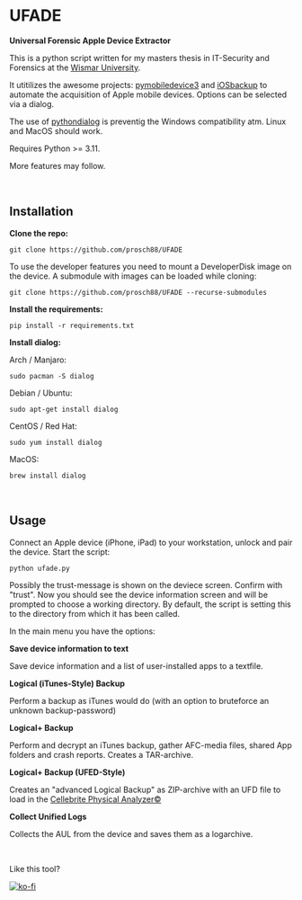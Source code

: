 # UFADE
**Universal Forensic Apple Device Extractor**

This is a python script written for my masters thesis in IT-Security and Forensics at the [Wismar University](https://www.hs-wismar.de/).

It utitilizes the awesome projects: [pymobiledevice3](https://github.com/doronz88/pymobiledevice3) and [iOSbackup](https://github.com/avibrazil/iOSbackup) to automate the acquisition of Apple mobile devices. Options can be selected via a dialog.

The use of [pythondialog](https://github.com/frougon/pythondialog) is preventig the Windows compatibility atm. Linux and MacOS should work. 

Requires Python >= 3.11.

More features may follow.

<br />

## Installation

**Clone the repo:**
```
git clone https://github.com/prosch88/UFADE
```
To use the developer features you need to mount a DeveloperDisk image on the device. A submodule with images can be loaded while cloning:
```
git clone https://github.com/prosch88/UFADE --recurse-submodules
```
**Install the requirements:**
```
pip install -r requirements.txt 
```
**Install dialog:**

Arch / Manjaro:
```
sudo pacman -S dialog
```
Debian / Ubuntu:
```
sudo apt-get install dialog
```
CentOS / Red Hat:
```
sudo yum install dialog
```
MacOS:
```
brew install dialog
```
<br />

## Usage

Connect an Apple device (iPhone, iPad) to your workstation, unlock and pair the device.
Start the script:
```
python ufade.py
```
Possibly the trust-message is shown on the deviece screen. Confirm with "trust".
Now you should see the device information screen and will be prompted to choose a working directory.
By default, the script is setting this to the directory from which it has been called.

In the main menu you have the options:

**Save device information to text**

Save device information and a list of user-installed apps to a textfile.

**Logical (iTunes-Style) Backup**

Perform a backup as iTunes would do (with an option to bruteforce an unknown backup-password)

**Logical+ Backup**

Perform and decrypt an iTunes backup, gather AFC-media files, shared App folders and crash reports. Creates a TAR-archive.

**Logical+ Backup (UFED-Style)**

Creates an "advanced Logical Backup" as ZIP-archive with an UFD file to load in the [Cellebrite Physical Analyzer©](https://cellebrite.com/de/cellebrite-physical-analyzer-de/)

**Collect Unified Logs**

Collects the AUL from the device and saves them as a logarchive.

<br />

Like this tool? 

[![ko-fi](https://ko-fi.com/img/githubbutton_sm.svg)](https://ko-fi.com/I3I3H646F)



